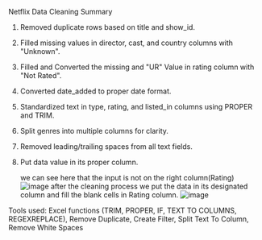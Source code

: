 Netflix Data Cleaning Summary

1. Removed duplicate rows based on title and show_id.
2. Filled missing values in director, cast, and country columns with "Unknown".
3. Filled and Converted the missing and "UR" Value in rating column with "Not Rated".
4. Converted date_added to proper date format.
5. Standardized text in type, rating, and listed_in columns using PROPER and TRIM.
6. Split genres into multiple columns for clarity.
7. Removed leading/trailing spaces from all text fields.
8. Put data value in its proper column.
   
   we can see here that the input is not on the right column(Rating)
  ![image](https://github.com/user-attachments/assets/ed74def8-2858-4fcc-b5f5-4dd135bbd388)
  after the cleaning process we put the data in its designated column and fill the blank cells in Rating column.
  ![image](https://github.com/user-attachments/assets/f06c6ab0-2b7b-4aa1-8df6-d42d52051dd1)


Tools used: Excel functions (TRIM, PROPER, IF, TEXT TO COLUMNS, REGEXREPLACE), Remove Duplicate, Create Filter, Split Text To Column, Remove White Spaces
